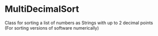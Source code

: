 # MultiDecimalSort
Class for sorting a list of numbers as Strings with up to 2 decimal points
(For sorting versions of software numerically)
